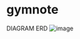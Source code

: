 # gymnote

DIAGRAM ERD
![image](https://github.com/Buricz9/gymnote/assets/119446577/52861852-e91c-47e6-a79b-f3996cd1f3f9)
